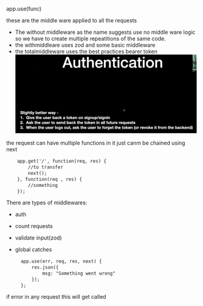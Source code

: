 app.use(func)

these are the middle ware applied to all the requests

- The without middleware as the name suggests use no middle ware logic so we have to create multiple repeatitions of the same code.
- the withmiddleare uses zod and some basic middleware
- the totalmiddleware uses the best practices bearer token
![Alt text](image.png)

the request can have multiple functions in it just canm be chained using next



        app.get('/', function(req, res) {
            //to transfer
            next();
        }, function(req , res) {
            //something
        });


There are  types of middlewares:
- auth
- count requests
- validate input(zod)
- global catches

        app.use(err, req, res, next) {
            res.json({
                msg: "Something went wrong"
            });
        };

if error in any request this will get called